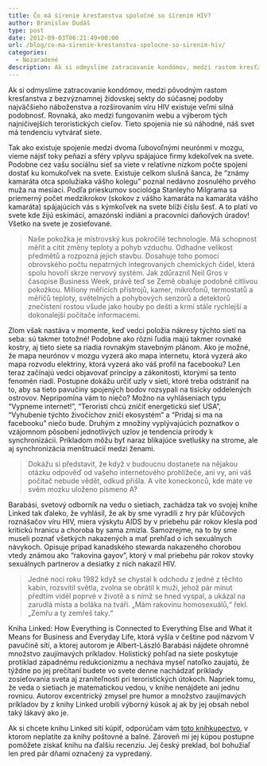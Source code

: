 ```yaml
---
title: Čo má šírenie kresťanstva spoločné so šírením HIV?
author: Branislav Dudáš
type: post
date: 2012-09-03T06:21:49+00:00
url: /blog/co-ma-sirenie-krestanstva-spolocne-so-sirenim-hiv/
categories:
  - Nezaradené
description: Ak si odmyslíme zatracovanie kondómov, medzi rastom kresťanstva z bezvýznamnej židovskej sekty do súčasnej podoby najväčšieho náboženstva a rozširovaním víru HIV existuje silná podobnosť. Rovnaká, ako medzi fungovaním webu a výberom tých najničivejších teroristických cieľov. Tieto spojenia nie sú náhodné.
---
```

Ak si odmyslíme zatracovanie kondómov, medzi pôvodným rastom kresťanstva z bezvýznamnej židovskej sekty do súčasnej podoby najväčšieho náboženstva a rozširovaním víru HIV existuje veľmi silná podobnosť. Rovnaká, ako medzi fungovaním webu a výberom tých najničivejších teroristických cieľov. Tieto spojenia nie sú náhodné, náš svet má tendenciu vytvárať siete.<!--more-->

Tak ako existuje spojenie medzi dvoma ľubovoľnými neurónmi v mozgu, vieme nájsť toky peňazí a sféry vplyvu spájajúce firmy kdekoľvek na svete. Podobne cez vašu sociálnu sieť sa viete v relatívne nízkom počte spojení dostať ku komukoľvek na svete. Existuje celkom slušná šanca, že “známy kamaráta otca spolužiaka vášho kolegu” poznal nedávno zosnulého prvého muža na mesiaci. Podľa prieskumov sociológa Stanleyho Milgrama sa priemerný počet medzikrokov (skokov z vášho kamaráta na kamaráta vášho kamaráta) spájajúcich vás s kýmkoľvek na svete blíži číslu šesť. A to platí vo svete kde žijú eskimáci, amazónski indiáni a pracovníci daňových úradov! Všetko na svete je zosieťované.

> Naše pokožka je mistrovský kus pokročilé technologie. Má schopnost měřit a cítit změny teploty a pohyb vzduchu. Odhadne velikost předmětů a rozpozná jejich stavbu. Dosahuje toho pomocí obrovského počtu nepatrných integrovaných chemických čidel, která spolu hovoří skrze nervový systém. Jak zdůraznil Neil Gros v časopise Business Week, právě teď se Země obaluje podobně citlivou pokožkou. Miliony měřících přístrojů, kamer, mikrofonů, termostatů a měřičů teploty, světelných a pohybových senzorů a detektorů znečistení rostou všude jako houby po dešti a krmí stále rychlejší a dokonalejší počítače informacemi.

Zlom však nastáva v momente, keď vedci položia nákresy týchto sietí na seba: sú takmer totožné! Podobne ako rôzni ľudia majú takmer rovnaké kostry, aj tieto siete sa riadia rovnakým stavebným plánom. Ako je možné, že mapa neurónov v mozgu vyzerá ako mapa internetu, ktorá vyzerá ako mapa rozvodu elektriny, ktorá vyzerá ako váš profil na facebooku? Len teraz začínajú vedci objavovať princípy a zákonitosti, ktorými sa tento fenomén riadi. Postupne dokážu určiť uzly v sieti, ktoré treba odstrániť na to, aby sa tieto pavučiny spojených bodov rozsypali na tisícky oddelených ostrovov. Nepripomína vám to niečo? Možno na vyhláseniach typu “Vypneme internet!”, “Teroristi chcú zničiť energetickú sieť USA”, “Vyhubenie týchto živočíchov zničí ekosystém” a “Pridaj si ma na facebooku” niečo bude. Druhým z množiny vyplývajúcich poznatkov o vzájomnom pôsobení jednotlivých uzlov je tendencia prírody k synchronizácii. Príkladom môžu byť naraz blikajúce svetlušky na strome, ale aj synchronizácia menštruácií medzi ženami.

> Dokážu si představit, že když v budoucnu dostanete na nějakou otázku odpověď od vašeho internetového prohlížeče, ani vy, ani váš počítač nebude vědět, odkud přišla. A víte koneckonců, kde máte ve svém mozku uloženo písmeno A?

Barabási, svetový odborník na vedu o sietiach, zachádza tak vo svojej knihe Linked tak ďaleko, že vyhlásil, že ak by sme vyradili z hry pár kľúčových roznášačov víru HIV, miera výskytu AIDS by v priebehu pár rokov klesla pod kritickú hranicu a choroba by sama zmizla. Samozrejme, na to by sme museli poznať všetkých nakazených a mať prehľad o ich sexuálnych návykoch. Opisuje prípad kanadského stewarda nakazeného chorobou vtedy známou ako “rakovina gayov”, ktorý v mal priebehu pár rokov stovky sexuálnych partnerov a desiatky z nich nakazil HIV.

> Jedné noci roku 1982 když se chystal k odchodu z jedné z těchto kabin, rozsvítil světla, zvolna se obrátil k muži, jehož pár minut předtím viděl poprvé v životě a s nímž se hned vyspal, a ukázal na zarudlá místa a boláka na tváři. &#8222;Mám rakovinu homosexuálů,&#8220; řekl. &#8222;Zemřu a ty zemřeš taky.&#8220;

Kniha Linked: How Everything is Connected to Everything Else and What it Means for Business and Everyday Life, ktorá vyšla v češtine pod názvom V pavučině sítí, a ktorej autorom je Albert-László Barabási nájdete ohromné množstvo zaujímavých príkladov. Holistický pohľad na siete poskytuje protiklad západnému redukcionizmu a necháva myseľ natoľko zaujatú, že týždne po jej prečítaní budete vo svete denne nachádzať príklady zosieťovania sveta aj zraniteľnosti pri teroristických útokoch. Napriek tomu, že veda o sietiach je matematickou vedou, v knihe nenájdete ani jednu rovnicu. Autorov excentrický zmysel pre humor a množstvo zaujímavých príkladov by z knihy Linked urobili výborný kúsok aj ak by jej obsah nebol taký lákavý ako je.

Ak si chcete knihu Linked sítí kúpiť, odporúčam vám <a title="Linked" href="http://www.bookdepository.com/Linked-Albert-Laszlo-Barabasi/9780452284395" target="_blank">toto kníhkupectvo</a>, v ktorom neplatíte za knihy poštovné a balné. Zároveň mi jej kúpou postupne pomôžete získať knihu na ďalšiu recenziu. Jej český preklad, bol bohužiaľ len pred pár dňami označený za vypredaný.